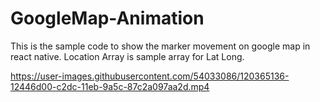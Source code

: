 # GoogleMap-Animation
This is the sample code to show the marker movement on google map in react native.
Location Array is sample array for Lat Long.


https://user-images.githubusercontent.com/54033086/120365136-12446d00-c2dc-11eb-9a5c-87c2a097aa2d.mp4

